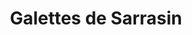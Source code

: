 ---
layout: recette-v2
categories: [recettes]
hidden: true
lang: fr
sitemap: true
title: Galettes de Sarrasin
type: base
---